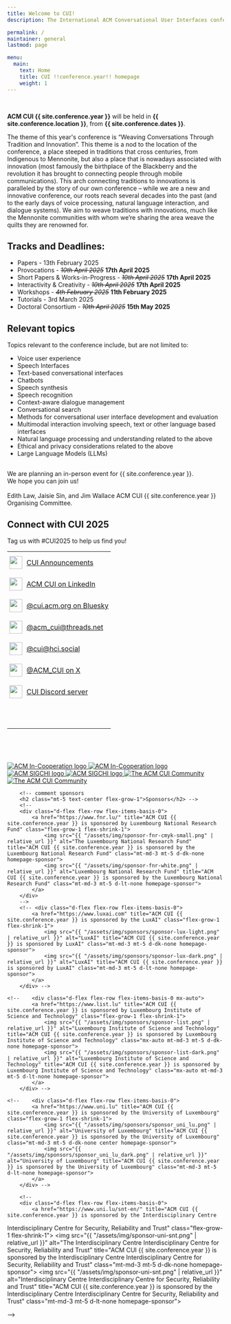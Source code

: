 ```yaml
---
title: Welcome to CUI!
description: The International ACM Conversational User Interfaces conference for !!conference.year!! will take place in !!conference.location!! from !!conference.dates!!.

permalink: /
maintainer: general
lastmod: page

menu:
  main:
    text: Home
    title: CUI !!conference.year!! homepage
    weight: 1
---
```


<br>

<div class="row">
    <!-- <div class="col-xl-12 col-lg-12 col-md-12 col-12"> -->
    <div class="col-xl-8 col-lg-7 col-12">
        <p>
            <strong>ACM CUI {{ site.conference.year }}</strong> will be held in <strong>{{ site.conference.location }}</strong>, from <strong>{{ site.conference.dates }}</strong>. 
        </p>
        <p>
            The theme of this year's conference is “Weaving Conversations Through Tradition and Innovation”. This theme is a nod to the location of the conference, a place steeped in traditions that cross centuries, from Indigenous to Mennonite, but also a place that is nowadays associated with innovation (most famously the birthplace of the Blackberry and the revolution it has brought to connecting people through mobile communications). This arch connecting traditions to innovations is paralleled by the story of our own conference – while we are a new and innovative conference, our roots reach several decades into the past (and to the early days of voice processing, natural language interaction, and dialogue systems). We aim to weave traditions with innovations, much like the Mennonite communities with whom we’re sharing the area weave the quilts they are renowned for.
        </p>
<h2></h2>

<!-- <h2>Connect with CUI 2025</h2>
	 <p>Tag us with #CUI2025 to help us find you!</p>

<style type="text/css">
.tg  {border-collapse:collapse;border-spacing:0;}
.tg td{border-style:solid;border-width:0px;overflow:hidden;
  padding:10px 5px;word-break:normal;}

.tg .tg-0pky{border-color:inherit;text-align:left;vertical-align:center}
</style>

<table class="tg">
  <tr>
    <td class="tg-0pky"><img src="{{ "/assets/img/announcements.jpg" | relative_url }}" width="30" height="30"></td>
    <td class="tg-0pky"><a href="https://listserv.acm.org/SCRIPTS/WA-ACMLPX.CGI?A0=CUI-ANNOUNCEMENTS&X=DA00202F15E5DE0C2A" target="_blank" rel="noopener noreferrer"> CUI Announcements  </a></td>
  </tr>  <tr>
    <td class="tg-0pky"><img src="{{ "/assets/img/linkedin-logo.png" | relative_url }}" width="30" height="30"></td>
    <td class="tg-0pky"><a href="https://www.linkedin.com/company/acm-cui/" target="_blank" rel="noopener noreferrer">ACM CUI on LinkedIn </a></td>
  </tr>
  <tr>
    <td class="tg-0pky"><img src="{{ "/assets/img/bluesky.svg" | relative_url }}" width="30" height="30"></td>
    <td class="tg-0pky"><a href="https://bsky.app/profile/cui.acm.org" target="_blank" rel="noopener noreferrer">@cui.acm.org on Bluesky </a></td>
  </tr>
  <tr>
      <td class="tg-0pky"><img src="{{ "/assets/img/threads.png" | relative_url }}" width="30" height="30"></td>
    <td class="tg-0pky"><a href="https://www.threads.com/@acm_cui" target="_blank" rel="noopener noreferrer">@acm_cui@threads.net </a></td>
  </tr>
  <tr>
      <td class="tg-0pky"><img src="{{ "/assets/img/link-mastodon.png" | relative_url }}" width="30" height="30"></td>
    <td class="tg-0pky"><a href="https://hci.social/@cui" target="_blank" rel="noopener noreferrer"> @cui@hci.social</a></td>
  </tr>
  <tr>
      <td class="tg-0pky"><img src="{{ "/assets/img/x_logo.png" | relative_url }}" width="30" height="30"></td>
    <td class="tg-0pky"><a href="https://x.com/ACM_CUI" target="_blank" rel="noopener noreferrer"> @ACM_CUI on X</a></td>
  </tr>
   <tr>
      <td class="tg-0pky"><img src="{{ "/assets/img/link-discord.png" | relative_url }}" width="30" height="30"></td>
    <td class="tg-0pky"><a href="https://discord.com/invite/UeSDC2MyhH" target="_blank" rel="noopener noreferrer"> CUI Discord server </a></td>
  </tr>
</table> -->


<!-- <div>
	 <a href="https://www.linkedin.com/company/104899554/admin/dashboard/" title=" ACM CUI on LinkedIn" class="d-inline-block text-center me-xl-2 me-lg-1 me-3" target="_blank">
		<picture>
			<source srcset="{{ "/assets/img/link-twitter-dk.png" | relative_url }}" media="(prefers-color-scheme: dark)"/>
						<img src="{{ "/assets/img/link-twitter.png" | relative_url }}" alt="Twitter logo" title="@ACM_CUI on Twitter">
					</picture>
				</a> -->



<h2>Tracks and Deadlines:</h2>
  		<ul>
    		<li class="pt-3">Papers - 13th February 2025</li>
       		<li>Provocations - <strike><em>10th April 2025</em></strike> <b> 17th April 2025 </b> </li>
	  	<li> Short Papers & Works-in-Progress - <strike><em>10th April 2025</em></strike> <b> 17th April 2025</b></li>
     		<li>Interactivity & Creativity - <strike><em>10th April 2025</em></strike> <b> 17th April 2025 </b> </li>
		<li>Workshops - <strike><em>4th February 2025</em></strike> <b>11th February 2025 </b></li>
   		<li>Tutorials - 3rd March 2025</li>
      		<li>Doctoral Consortium - <strike><em>10th April 2025</em></strike> <b> 15th May 2025 </b> </li>
       		</ul>
	<h2></h2>
		<h2>Relevant topics</h2>
	<p>Topics relevant to the conference include, but are not limited to:</p>
	<ul>
		<li>Voice user experience</li>
		<li>Speech Interfaces</li>
		<li>Text-based conversational interfaces</li>
		<li>Chatbots</li>
		<li>Speech synthesis</li>
		<li>Speech recognition</li>
		<li>Context-aware dialogue management</li>
		<li>Conversational search</li>
		<li>Methods for conversational user interface development and evaluation</li>
		<li>Multimodal interaction involving speech, text or other language based interfaces</li>
		<li>Natural language processing and understanding related to the above</li>
		<li>Ethical and privacy considerations related to the above</li>
		<li>Large Language Models (LLMs)</li>
    </ul>

<h2></h2>
	
<p>
			We are planning an in-person event for {{ site.conference.year }}. <br>We hope you can join us!
			<br><br>
   			<!--<a href="https://forms.gle/MnYTTtLcHzNP8L4s5"><strong>Volunteer now to join the organizing committee (OC)! </strong>  </a><br><br>-->
      			Edith Law, Jaisie Sin, and Jim Wallace
			ACM CUI {{ site.conference.year }} Organising Committee.
</p>

<!--<hr class="mt-4">
		
		<p class="pt-2">
		<em class="small">All deadlines are at <a href="https://time.is/Anywhere_on_Earth" title="The current time in 'Anywhere on Earth'">23:59 Anywhere on Earth</a></em>
		</p>

		<ul class="list-unstyled">

			<li>
				<h3 class="mb-0"><a href="{{ "/submit/papers/" | relative_url }}" title="CUI {{ site.conference.year }} Papers track information">Papers</a></h3>
				{% for date in site.data.track_dates['papers'] -%}
				{% if date.homepage %}
				{{ date.label }}: <br class="d-md-none">{% if date.extended_date %}<strike><em>{{ date.date }}</em></strike> <strong>{{ date.extended_date }}</strong>{% else %}<strong>{{ date.date }}</strong>{% endif %}<br><br {% unless forloop.last %}class="d-md-none"{% endunless %}>
				{% endif %}
				{%- endfor -%}
			</li>

			<li class="pt-3">
				<h3 class="mb-0">Short Papers (<a href="{{ "/submit/provocations/" | relative_url }}" title="CUI {{ site.conference.year }} Provocations track information">Provocations</a>, <a href="{{ "/submit/posters/" | relative_url }}" title="CUI {{ site.conference.year }} Posters track information">Posters</a>, <a href="{{ "/submit/demos/" | relative_url }}" title="CUI {{ site.conference.year }} Demos track information">Demos</a>)</h3>
				{% for date in site.data.track_dates['short_papers'] -%}
				{% if date.homepage %}
				{{ date.label }}: <br class="d-md-none">{% if date.extended_date %}<strike><em>{{ date.date }}</em></strike> <strong>{{ date.extended_date }}</strong>{% else %}<strong>{{ date.date }}</strong>{% endif %}<br><br {% unless forloop.last %}class="d-md-none"{% endunless %}>
				{% endif %}
				{%- endfor -%}
			</li>

			<li class="pt-3">
				<h3 class="mb-0"><a href="{{ "/submit/workshops/" | relative_url }}" title="CUI {{ site.conference.year }} Workshop track information">Workshops</a></h3>
				{% for date in site.data.track_dates['workshops'] -%}
				{% if date.homepage %}
				{{ date.label }}: <br class="d-md-none">{% if date.extended_date %}<strike><em>{{ date.date }}</em></strike> <strong>{{ date.extended_date }}</strong>{% else %}<strong>{{ date.date }}</strong>{% endif %}<br><br {% unless forloop.last %}class="d-md-none"{% endunless %}>
				{% endif %}
				{%- endfor -%}
			</li>

			<li class="pt-3">
				<h3 class="mb-0">Doctoral Consortium</h3>
				{% for date in site.data.track_dates['doctoral_consortium'] -%}
				{% if date.homepage %}
				{{ date.label }}: <br class="d-md-none">{% if date.extended_date %}<strike><em>{{ date.date }}</em></strike> <strong>{{ date.extended_date }}</strong>{% else %}<strong>{{ date.date }}</strong>{% endif %}<br><br {% unless forloop.last %}class="d-md-none"{% endunless %}>
				{% endif %}
				{%- endfor -%}
			</li>
		</ul>
		-->
</div>

<div class="col-xl-4 col-lg-5 col-md-6 col-12 mt-md-0 mt-4 mb-md-0 mb-5 px-md-3 px-5 d-flex align-content-start justify-content-center flex-wrap">

<h2>Connect with CUI 2025</h2>
 <p>Tag us with #CUI2025 to help us find you!</p>

<style type="text/css">
.tg  {border-collapse:collapse;border-spacing:0;}
.tg td{border-style:solid;border-width:0px;overflow:hidden;
  padding:10px 5px;word-break:normal;}

.tg .tg-0pky{border-color:inherit;text-align:left;vertical-align:center}
</style>

<table class="tg">
  <tr>
    <td class="tg-0pky"><img src="{{ "/assets/img/announcements.jpg" | relative_url }}" width="30" height="30"></td>
    <td class="tg-0pky"><a href="https://listserv.acm.org/SCRIPTS/WA-ACMLPX.CGI?A0=CUI-ANNOUNCEMENTS&X=DA00202F15E5DE0C2A" target="_blank" rel="noopener noreferrer"> CUI Announcements  </a></td>
  </tr>  <tr>
    <td class="tg-0pky"><img src="{{ "/assets/img/linkedin-logo.png" | relative_url }}" width="30" height="30"></td>
    <td class="tg-0pky"><a href="https://www.linkedin.com/company/acm-cui/" target="_blank" rel="noopener noreferrer">ACM CUI on LinkedIn </a></td>
  </tr>
  <tr>
    <td class="tg-0pky"><img src="{{ "/assets/img/bluesky.svg" | relative_url }}" width="30" height="30"></td>
    <td class="tg-0pky"><a href="https://bsky.app/profile/cui.acm.org" target="_blank" rel="noopener noreferrer">@cui.acm.org on Bluesky </a></td>
  </tr>
  <tr>
      <td class="tg-0pky"><img src="{{ "/assets/img/threads.png" | relative_url }}" width="30" height="30"></td>
    <td class="tg-0pky"><a href="https://www.threads.com/@acm_cui" target="_blank" rel="noopener noreferrer">@acm_cui@threads.net </a></td>
  </tr>
  <tr>
      <td class="tg-0pky"><img src="{{ "/assets/img/link-mastodon.png" | relative_url }}" width="30" height="30"></td>
    <td class="tg-0pky"><a href="https://hci.social/@cui" target="_blank" rel="noopener noreferrer"> @cui@hci.social</a></td>
  </tr>
  <tr>
      <td class="tg-0pky"><img src="{{ "/assets/img/x_logo.png" | relative_url }}" width="30" height="30"></td>
    <td class="tg-0pky"><a href="https://x.com/ACM_CUI" target="_blank" rel="noopener noreferrer"> @ACM_CUI on X</a></td>
  </tr>
   <tr>
      <td class="tg-0pky"><img src="{{ "/assets/img/link-discord.png" | relative_url }}" width="30" height="30"></td>
    <td class="tg-0pky"><a href="https://discord.com/invite/UeSDC2MyhH" target="_blank" rel="noopener noreferrer"> CUI Discord server </a></td>
  </tr>
  </tr>
   <tr>
      <td class="tg-0pky"></td>
    <td class="tg-0pky"></td>
  </tr>
    <tr>
      <td class="tg-0pky"></td>
    <td class="tg-0pky"></td>
  </tr>
      <tr>
      <td class="tg-0pky"></td>
    <td class="tg-0pky"></td>
  </tr>
</table>

<p>		&nbsp; 		&nbsp; 		&nbsp; </p> 
<p>		&nbsp; 		&nbsp; 		&nbsp; </p> 
		

<a href="https://acm.org/" title="ACM CUI {{ site.conference.year }} is an ACM In-Cooperation conference" class="flex-grow-1">
			<img src="{{ "/assets/img/banner-logo-acm.png" | relative_url }}" alt="ACM In-Cooperation logo" title="ACM CUI {{ site.conference.year }} is an ACM In-Cooperation conference" class="d-dk-none homepage-banner">
			<img src="{{ "/assets/img/logo-acm-dk.png" | relative_url }}" alt="ACM In-Cooperation logo" title="ACM CUI {{ site.conference.year }} is an ACM In-Cooperation conference" class="d-lt-none homepage-banner">
		</a>
		<a href="https://sigchi.org/" title="ACM CUI {{ site.conference.year }} is an ACM In-Cooperation conference" class="flex-grow-1">
			<img src="{{ "/assets/img/banner-sigchi.png" | relative_url }}" alt="ACM SIGCHI logo" title="ACM CUI {{ site.conference.year }} is an ACM In-Cooperation conference" class="mt-md-3 mt-5 d-dk-none homepage-banner">
			<img src="{{ "/assets/img/banner-sigchi-dk.png" | relative_url }}" alt="ACM SIGCHI logo" title="ACM CUI {{ site.conference.year }} is an ACM In-Cooperation conference" class="mt-md-3 mt-5 d-lt-none homepage-banner">
		</a>
		<a href="https://cui.acm.org/community//" title="ACM CUI {{ site.conference.year }} is part of the ACM CUI Community" class="flex-grow-1 flex-shrink-1 mt-3">
			<img src="{{ "/assets/img/logo-cui.png" | relative_url }}" alt="The ACM CUI Community" title="ACM CUI {{ site.conference.year }} is part of the ACM CUI Community" class="mt-md-3 mt-5 d-dk-none homepage-sponsor">
			<img src="{{ "/assets/img/logo-cui-dk.png" | relative_url }}" alt="The ACM CUI Community" title="ACM CUI {{ site.conference.year }} is part of the ACM CUI Community" class="mt-md-3 mt-5 d-lt-none homepage-sponsor">
		</a>


		<!-- comment sponsors
		<h2 class="mt-5 text-center flex-grow-1">Sponsors</h2> -->
		<!--
		<div class="d-flex flex-row flex-items-basis-0">
			<a href="https://www.fnr.lu/" title="ACM CUI {{ site.conference.year }} is sponsored by Luxembourg National Research Fund" class="flex-grow-1 flex-shrink-1">
				<img src="{{ "/assets/img/sponsor-fnr-cmyk-small.png" | relative_url }}" alt="The Luxembourg National Research Fund" title="ACM CUI {{ site.conference.year }} is sponsored by the Luxembourg National Research Fund" class="mt-md-3 mt-5 d-dk-none homepage-sponsor">
				<img src="{{ "/assets/img/sponsor-fnr-white.png" | relative_url }}" alt="Luxembourg National Research Fund" title="ACM CUI {{ site.conference.year }} is sponsored by the Luxembourg National Research Fund" class="mt-md-3 mt-5 d-lt-none homepage-sponsor">
			</a>
		</div>
		-->
		<!-- <div class="d-flex flex-row flex-items-basis-0">
			<a href="https://www.luxai.com" title="ACM CUI {{ site.conference.year }} is sponsored by the LuxAI" class="flex-grow-1 flex-shrink-1">
				<img src="{{ "/assets/img/sponsors/sponsor-lux-light.png" | relative_url }}" alt="LuxAI" title="ACM CUI {{ site.conference.year }} is sponsored by LuxAI" class="mt-md-3 mt-5 d-dk-none homepage-sponsor">
				<img src="{{ "/assets/img/sponsors/sponsor-lux-dark.png" | relative_url }}" alt="LuxAI" title="ACM CUI {{ site.conference.year }} is sponsored by LuxAI" class="mt-md-3 mt-5 d-lt-none homepage-sponsor">
			</a>
		</div> -->
		
	<!--	<div class="d-flex flex-row flex-items-basis-0 mx-auto">
			<a href="https://www.list.lu" title="ACM CUI {{ site.conference.year }} is sponsored by Luxembourg Institute of Science and Technology" class="flex-grow-1 flex-shrink-1">
				<img src="{{ "/assets/img/sponsors/sponsor-list.png" | relative_url }}" alt="Luxembourg Institute of Science and Technology" title="ACM CUI {{ site.conference.year }} is sponsored by Luxembourg Institute of Science and Technology" class="mx-auto mt-md-3 mt-5 d-dk-none homepage-sponsor">
				<img src="{{ "/assets/img/sponsors/sponsor-list-dark.png" | relative_url }}" alt="Luxembourg Institute of Science and Technology" title="ACM CUI {{ site.conference.year }} is sponsored by Luxembourg Institute of Science and Technology" class="mx-auto mt-md-3 mt-5 d-lt-none homepage-sponsor">
			</a>
		</div> -->

	<!--	<div class="d-flex flex-row flex-items-basis-0">
			<a href="https://www.uni.lu" title="ACM CUI {{ site.conference.year }} is sponsored by the University of Luxembourg" class="flex-grow-1 flex-shrink-1">
				<img src="{{ "/assets/img/sponsors/sponsor_uni_lu.png" | relative_url }}" alt="University of Luxembourg" title="ACM CUI {{ site.conference.year }} is sponsored by the University of Luxembourg" class="mt-md-3 mt-5 d-dk-none center homepage-sponsor">
				<img src="{{ "/assets/img/sponsors/sponsor_uni_lu_dark.png" | relative_url }}" alt="University of Luxembourg" title="ACM CUI {{ site.conference.year }} is sponsored by the University of Luxembourg" class="mt-md-3 mt-5 d-lt-none homepage-sponsor">
			</a>
		</div> -->

		<!--
		<div class="d-flex flex-row flex-items-basis-0">
			<a href="https://www.uni.lu/snt-en/" title="ACM CUI {{ site.conference.year }} is sponsored by the Interdisciplinary Centre
Interdisciplinary Centre for Security, Reliability and Trust" class="flex-grow-1 flex-shrink-1">
				<img src="{{ "/assets/img/sponsor-uni-snt.png" | relative_url }}" alt="The Interdisciplinary Centre
Interdisciplinary Centre for Security, Reliability and Trust" title="ACM CUI {{ site.conference.year }} is sponsored by the Interdisciplinary Centre
Interdisciplinary Centre for Security, Reliability and Trust" class="mt-md-3 mt-5 d-dk-none homepage-sponsor">
				<img src="{{ "/assets/img/sponsor-uni-snt.png" | relative_url }}" alt="Interdisciplinary Centre
Interdisciplinary Centre for Security, Reliability and Trust" title="ACM CUI {{ site.conference.year }} is sponsored by the Interdisciplinary Centre
Interdisciplinary Centre for Security, Reliability and Trust" class="mt-md-3 mt-5 d-lt-none homepage-sponsor">
			</a>
		</div>
		-->
		
		
</div>

</div>
